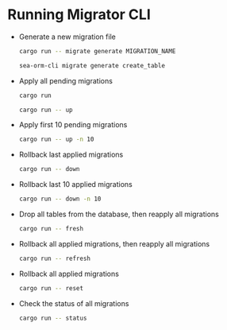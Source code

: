 # Running Migrator CLI

- Generate a new migration file
    ```sh
    cargo run -- migrate generate MIGRATION_NAME
    ```
    ```sh
    sea-orm-cli migrate generate create_table
    ```
- Apply all pending migrations
    ```sh
    cargo run
    ```
    ```sh
    cargo run -- up
    ```
- Apply first 10 pending migrations
    ```sh
    cargo run -- up -n 10
    ```
- Rollback last applied migrations
    ```sh
    cargo run -- down
    ```
- Rollback last 10 applied migrations
    ```sh
    cargo run -- down -n 10
    ```
- Drop all tables from the database, then reapply all migrations
    ```sh
    cargo run -- fresh
    ```
- Rollback all applied migrations, then reapply all migrations
    ```sh
    cargo run -- refresh
    ```
- Rollback all applied migrations
    ```sh
    cargo run -- reset
    ```
- Check the status of all migrations
    ```sh
    cargo run -- status
    ```
